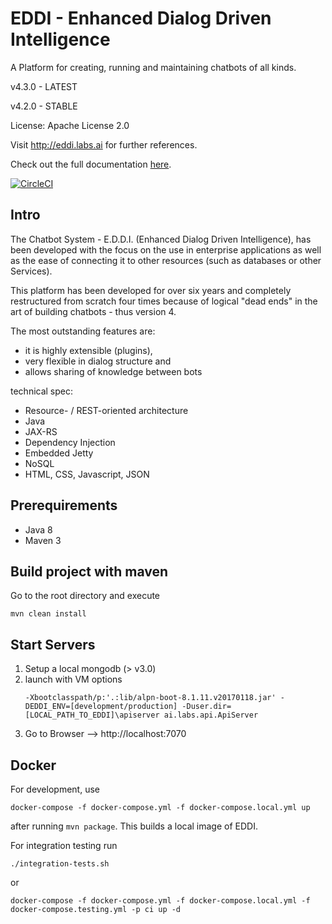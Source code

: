 # EDDI - Enhanced Dialog Driven Intelligence

A Platform for creating, running and maintaining chatbots of all kinds.

v4.3.0 - LATEST

v4.2.0 - STABLE

License: Apache License 2.0

Visit http://eddi.labs.ai for further references.

Check out the full documentation [here](https://labsai.atlassian.net/wiki/display/EDDI/).

[![CircleCI](https://circleci.com/gh/labsai/EDDI/tree/master.svg?style=svg)](https://circleci.com/gh/labsai/EDDI/tree/master)

## Intro

The Chatbot System - E.D.D.I. (Enhanced Dialog Driven Intelligence), 
has been developed with the focus on the use in enterprise applications as well as 
the ease of connecting it to other resources (such as databases or other Services). 

This platform has been developed for over six years and completely restructured from scratch four times 
because of logical "dead ends" in the art of building chatbots - thus version 4.

The most outstanding features are: 
* it is highly extensible (plugins), 
* very flexible in dialog structure and 
* allows sharing of knowledge between bots

technical spec:
* Resource- / REST-oriented architecture
* Java
* JAX-RS
* Dependency Injection
* Embedded Jetty
* NoSQL
* HTML, CSS, Javascript, JSON


## Prerequirements

- Java 8
- Maven 3


## Build project with maven
Go to the root directory and execute

    mvn clean install


## Start Servers
1. Setup a local mongodb (> v3.0)
2. launch with VM options 
    ```
    -Xbootclasspath/p:'.:lib/alpn-boot-8.1.11.v20170118.jar' -DEDDI_ENV=[development/production] -Duser.dir=[LOCAL_PATH_TO_EDDI]\apiserver ai.labs.api.ApiServer
    ```
3. Go to Browser --> http://localhost:7070

## Docker

For development, use

```
docker-compose -f docker-compose.yml -f docker-compose.local.yml up
```

after running `mvn package`. This builds a local image of EDDI.

For integration testing run 
```
./integration-tests.sh
```
or
```
docker-compose -f docker-compose.yml -f docker-compose.local.yml -f docker-compose.testing.yml -p ci up -d
```
